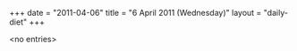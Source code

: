 +++
date = "2011-04-06"
title = "6 April 2011 (Wednesday)"
layout = "daily-diet"
+++

<p>&lt;no entries&gt;</p>